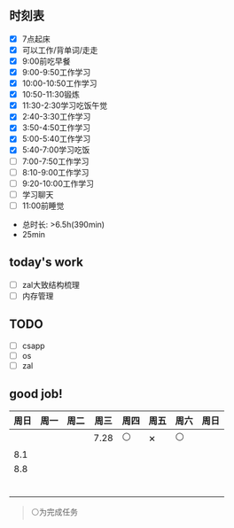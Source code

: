 ## 时刻表
- [x] 7点起床
- [x] 可以工作/背单词/走走
- [x] 9:00前吃早餐
- [x] 9:00-9:50工作学习
- [x] 10:00-10:50工作学习
- [x] 10:50-11:30锻炼
- [x] 11:30-2:30学习吃饭午觉
- [x] 2:40-3:30工作学习
- [x] 3:50-4:50工作学习
- [x] 5:00-5:40工作学习
- [x] 5:40-7:00学习吃饭
- [ ] 7:00-7:50工作学习
- [ ] 8:10-9:00工作学习
- [ ] 9:20-10:00工作学习
- [ ] 学习聊天
- [ ] 11:00前睡觉
- 总时长: >6.5h(390min)
- 25min

## today's work
- [ ] zal大致结构梳理
- [ ] 内存管理

## TODO
- [ ] csapp
- [ ] os
- [ ] zal

## good job!
| 周日 | 周一 | 周二 | 周三 | 周四 | 周五         | 周六 | 周日 |
| ---- | ---- | ---- | ---- | ---- | ------------ | ---- | ---- |
|      |      |      | 7.28 | ⚪    | <big>×</big> | ⚪    |      |
| 8.1  |      |      |      |      |              |      |      |
| 8.8  |      |      |      |      |              |      |      |
|      |      |      |      |      |              |      |      |
|      |      |      |      |      |              |      |      |
|      |      |      |      |      |              |      |      |
|      |      |      |      |      |              |      |      |
|      |      |      |      |      |              |      |      |
|      |      |      |      |      |              |      |      |

> ⚪为完成任务
